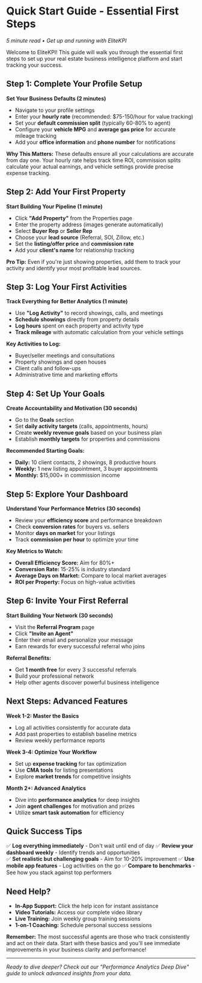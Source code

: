 # Quick Start Guide - Essential First Steps
*5 minute read • Get up and running with EliteKPI*

Welcome to EliteKPI! This guide will walk you through the essential first steps to set up your real estate business intelligence platform and start tracking your success.

## Step 1: Complete Your Profile Setup

**Set Your Business Defaults (2 minutes)**
- Navigate to your profile settings
- Enter your **hourly rate** (recommended: $75-150/hour for value tracking)
- Set your **default commission split** (typically 60-80% to agent)
- Configure your **vehicle MPG** and **average gas price** for accurate mileage tracking
- Add your **office information** and **phone number** for notifications

**Why This Matters:** These defaults ensure all your calculations are accurate from day one. Your hourly rate helps track time ROI, commission splits calculate your actual earnings, and vehicle settings provide precise expense tracking.

## Step 2: Add Your First Property

**Start Building Your Pipeline (1 minute)**
- Click **"Add Property"** from the Properties page
- Enter the property address (images generate automatically)
- Select **Buyer Rep** or **Seller Rep**
- Choose your **lead source** (Referral, SOI, Zillow, etc.)
- Set the **listing/offer price** and **commission rate**
- Add your **client's name** for relationship tracking

**Pro Tip:** Even if you're just showing properties, add them to track your activity and identify your most profitable lead sources.

## Step 3: Log Your First Activities

**Track Everything for Better Analytics (1 minute)**
- Use **"Log Activity"** to record showings, calls, and meetings
- **Schedule showings** directly from property details
- **Log hours** spent on each property and activity type
- **Track mileage** with automatic calculation from your vehicle settings

**Key Activities to Log:**
- Buyer/seller meetings and consultations
- Property showings and open houses
- Client calls and follow-ups
- Administrative time and marketing efforts

## Step 4: Set Up Your Goals

**Create Accountability and Motivation (30 seconds)**
- Go to the **Goals** section
- Set **daily activity targets** (calls, appointments, hours)
- Create **weekly revenue goals** based on your business plan
- Establish **monthly targets** for properties and commissions

**Recommended Starting Goals:**
- **Daily:** 10 client contacts, 2 showings, 8 productive hours
- **Weekly:** 1 new listing appointment, 3 buyer appointments
- **Monthly:** $15,000+ in commission income

## Step 5: Explore Your Dashboard

**Understand Your Performance Metrics (30 seconds)**
- Review your **efficiency score** and performance breakdown
- Check **conversion rates** for buyers vs. sellers
- Monitor **days on market** for your listings
- Track **commission per hour** to optimize your time

**Key Metrics to Watch:**
- **Overall Efficiency Score:** Aim for 80%+ 
- **Conversion Rate:** 15-25% is industry standard
- **Average Days on Market:** Compare to local market averages
- **ROI per Property:** Focus on high-value activities

## Step 6: Invite Your First Referral

**Start Building Your Network (30 seconds)**
- Visit the **Referral Program** page
- Click **"Invite an Agent"** 
- Enter their email and personalize your message
- Earn rewards for every successful referral who joins

**Referral Benefits:**
- Get **1 month free** for every 3 successful referrals
- Build your professional network
- Help other agents discover powerful business intelligence

## Next Steps: Advanced Features

**Week 1-2: Master the Basics**
- Log all activities consistently for accurate data
- Add past properties to establish baseline metrics
- Review weekly performance reports

**Week 3-4: Optimize Your Workflow**
- Set up **expense tracking** for tax optimization
- Use **CMA tools** for listing presentations
- Explore **market trends** for competitive insights

**Month 2+: Advanced Analytics**
- Dive into **performance analytics** for deep insights
- Join **agent challenges** for motivation and prizes
- Utilize **smart task automation** for efficiency

## Quick Success Tips

✅ **Log everything immediately** - Don't wait until end of day
✅ **Review your dashboard weekly** - Identify trends and opportunities  
✅ **Set realistic but challenging goals** - Aim for 10-20% improvement
✅ **Use mobile app features** - Log activities on the go
✅ **Compare to benchmarks** - See how you stack against top performers

## Need Help?

- **In-App Support:** Click the help icon for instant assistance
- **Video Tutorials:** Access our complete video library
- **Live Training:** Join weekly group training sessions
- **1-on-1 Coaching:** Schedule personal success sessions

**Remember:** The most successful agents are those who track consistently and act on their data. Start with these basics and you'll see immediate improvements in your business clarity and performance!

---

*Ready to dive deeper? Check out our "Performance Analytics Deep Dive" guide to unlock advanced insights from your data.*